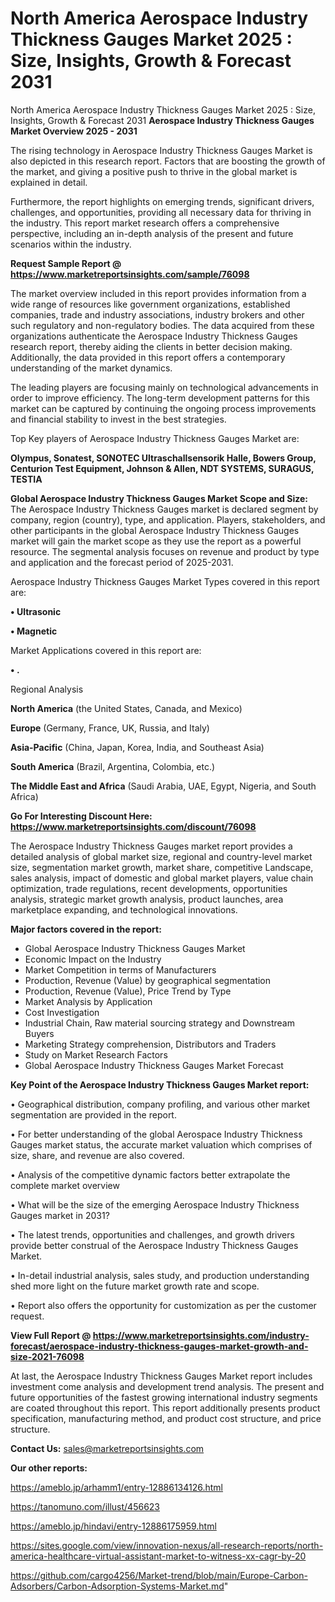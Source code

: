 # North America Aerospace Industry Thickness Gauges Market 2025 : Size, Insights, Growth & Forecast 2031
North America Aerospace Industry Thickness Gauges Market 2025 : Size, Insights, Growth & Forecast 2031
<Strong> Aerospace Industry Thickness Gauges Market Overview 2025 - 2031</strong>

The rising technology in Aerospace Industry Thickness Gauges Market is also depicted in this research report. Factors that are boosting the growth of the market, and giving a positive push to thrive in the global market is explained in detail.

Furthermore, the report highlights on emerging trends, significant drivers, challenges, and opportunities, providing all necessary data for thriving in the industry. This report market research offers a comprehensive perspective, including an in-depth analysis of the present and future scenarios within the industry.

<strong>Request Sample Report @ <a href=https://www.marketreportsinsights.com/sample/76098>https://www.marketreportsinsights.com/sample/76098</a></strong>

The market overview included in this report provides information from a wide range of resources like government organizations, established companies, trade and industry associations, industry brokers and other such regulatory and non-regulatory bodies. The data acquired from these organizations authenticate the Aerospace Industry Thickness Gauges research report, thereby aiding the clients in better decision making. Additionally, the data provided in this report offers a contemporary understanding of the market dynamics.

The leading players are focusing mainly on technological advancements in order to improve efficiency. The long-term development patterns for this market can be captured by continuing the ongoing process improvements and financial stability to invest in the best strategies.

Top Key players of Aerospace Industry Thickness Gauges Market are:

<strong>Olympus, Sonatest, SONOTEC Ultraschallsensorik Halle, Bowers Group, Centurion Test Equipment, Johnson & Allen, NDT SYSTEMS, SURAGUS, TESTIA</strong>

<strong><b>Global Aerospace Industry Thickness Gauges Market Scope and Size:</b></strong>
The Aerospace Industry Thickness Gauges market is declared segment by company, region (country), type, and application. Players, stakeholders, and other participants in the global Aerospace Industry Thickness Gauges market will gain the market scope as they use the report as a powerful resource. The segmental analysis focuses on revenue and product by type and application and the forecast period of 2025-2031.

Aerospace Industry Thickness Gauges Market Types covered in this report are:

<strong>• Ultrasonic

• Magnetic</strong>

Market Applications covered in this report are:

<strong>• .</strong> 

Regional Analysis

<strong>North America</strong> (the United States, Canada, and Mexico)

<strong>Europe</strong> (Germany, France, UK, Russia, and Italy)

<strong>Asia-Pacific</strong> (China, Japan, Korea, India, and Southeast Asia)

<strong>South America</strong> (Brazil, Argentina, Colombia, etc.)

<strong>The Middle East and Africa</strong> (Saudi Arabia, UAE, Egypt, Nigeria, and South Africa)

<strong>Go For Interesting Discount Here: <a href=https://www.marketreportsinsights.com/discount/76098>https://www.marketreportsinsights.com/discount/76098</a></strong>

The Aerospace Industry Thickness Gauges market report provides a detailed analysis of global market size, regional and country-level market size, segmentation market growth, market share, competitive Landscape, sales analysis, impact of domestic and global market players, value chain optimization, trade regulations, recent developments, opportunities analysis, strategic market growth analysis, product launches, area marketplace expanding, and technological innovations.

<strong><b>Major factors covered in the report:</b></strong>
<ul>
  <li>Global Aerospace Industry Thickness Gauges Market </li>
  <li>Economic Impact on the Industry</li>
  <li>Market Competition in terms of Manufacturers</li>
  <li>Production, Revenue (Value) by geographical segmentation</li>
  <li>Production, Revenue (Value), Price Trend by Type</li>
  <li>Market Analysis by Application</li>
  <li>Cost Investigation</li>
  <li>Industrial Chain, Raw material sourcing strategy and Downstream Buyers</li>
  <li>Marketing Strategy comprehension, Distributors and Traders</li>
  <li>Study on Market Research Factors</li>
  <li>Global Aerospace Industry Thickness Gauges Market Forecast</li>
</ul>

<strong><b>Key Point of the Aerospace Industry Thickness Gauges Market report:</b></strong>

• Geographical distribution, company profiling, and various other market segmentation are provided in the report.

• For better understanding of the global Aerospace Industry Thickness Gauges market status, the accurate market valuation which comprises of size, share, and revenue are also covered.

• Analysis of the competitive dynamic factors better extrapolate the complete market overview

• What will be the size of the emerging Aerospace Industry Thickness Gauges market in 2031?

• The latest trends, opportunities and challenges, and growth drivers provide better construal of the Aerospace Industry Thickness Gauges Market.

• In-detail industrial analysis, sales study, and production understanding shed more light on the future market growth rate and scope.

• Report also offers the opportunity for customization as per the customer request.

<strong><b>View Full Report @ <a href=https://www.marketreportsinsights.com/industry-forecast/aerospace-industry-thickness-gauges-market-growth-and-size-2021-76098>https://www.marketreportsinsights.com/industry-forecast/aerospace-industry-thickness-gauges-market-growth-and-size-2021-76098</a></b></strong>


At last, the Aerospace Industry Thickness Gauges Market report includes investment come analysis and development trend analysis. The present and future opportunities of the fastest growing international industry segments are coated throughout this report. This report additionally presents product specification, manufacturing method, and product cost structure, and price structure.

<strong>Contact Us:</strong>
sales@marketreportsinsights.com

<strong>Our other reports:</strong>

<a href=https://ameblo.jp/arhamm1/entry-12886134126.html>https://ameblo.jp/arhamm1/entry-12886134126.html</a>

<a href=https://tanomuno.com/illust/456623>https://tanomuno.com/illust/456623</a>

<a href=https://ameblo.jp/hindavi/entry-12886175959.html>https://ameblo.jp/hindavi/entry-12886175959.html</a>

<a href=https://sites.google.com/view/innovation-nexus/all-research-reports/north-america-healthcare-virtual-assistant-market-to-witness-xx-cagr-by-20>https://sites.google.com/view/innovation-nexus/all-research-reports/north-america-healthcare-virtual-assistant-market-to-witness-xx-cagr-by-20</a>

<a href=https://github.com/cargo4256/Market-trend/blob/main/Europe-Carbon-Adsorbers/Carbon-Adsorption-Systems-Market.md>https://github.com/cargo4256/Market-trend/blob/main/Europe-Carbon-Adsorbers/Carbon-Adsorption-Systems-Market.md</a>"
